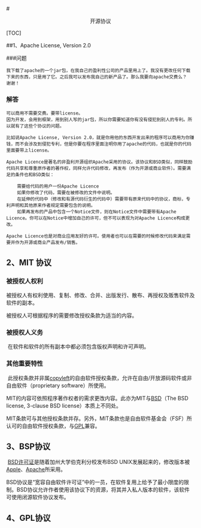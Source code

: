 #<center>开源协议</center>

[TOC]

##1、Apache License, Version 2.0

###问题

```
我下载了apache的一个jar包，在我自己的盈利性公司的产品里用上了。我没有更改任何下载下来的东西，只是用了它。之后我可以发布我自己的新产品了。那么我要向apache交费么？
谢谢！
```

### 解答

```
可以商用不需要交费。要带license。
因为开发，会用到框架，用到别人写的jar包，所以你需要知道你有没有侵犯到别人的专利。所以就有了这些个协议的问题。

比如说Apache License, Version 2.0，就是你用他的东西开发出来的程序可以商用为你赚钱，而不会涉及到侵犯专利，但是你要在程序里面注明你用了apache的代码，也就是你的代码里面要带上license。

Apache Licence是著名的非盈利开源组织Apache采用的协议。该协议和BSD类似，同样鼓励代码共享和尊重原作者的著作权，同样允许代码修改，再发布（作为开源或商业软件）。需要满足的条件也和BSD类似：

    需要给代码的用户一份Apache Licence
    如果你修改了代码，需要在被修改的文件中说明。
    在延伸的代码中（修改和有源代码衍生的代码中）需要带有原来代码中的协议，商标，专利声明和其他原来作者规定需要包含的说明。
    如果再发布的产品中包含一个Notice文件，则在Notice文件中需要带有Apache Licence。你可以在Notice中增加自己的许可，但不可以表现为对Apache Licence构成更改。

Apache Licence也是对商业应用友好的许可。使用者也可以在需要的时候修改代码来满足需要并作为开源或商业产品发布/销售。
```



## 2、MIT 协议

### 被授权人权利

​	被授权人有权利使用、复制、修改、合并、出版发行、散布、再授权及贩售软件及软件的副本。

被授权人可根据程序的需要修改授权条款为适当的内容。

### 被授权人义务

​	在软件和软件的所有副本中都必须包含版权声明和许可声明。

### 其他重要特性

​	此授权条款并非属[copyleft](https://baike.baidu.com/item/copyleft)的自由软件授权条款，允许在自由/开放源码软件或非自由软件（proprietary software）所使用。

MIT的内容可依照程序著作权者的需求更改内容。此亦为MIT与[BSD](https://baike.baidu.com/item/BSD)（The BSD license, 3-clause BSD license）本质上不同处。

MIT条款可与其他授权条款并存。另外，MIT条款也是自由软件基金会（FSF）所认可的自由软件授权条款，与[GPL](https://baike.baidu.com/item/GPL)兼容。



## 3、BSP协议

​	[BSD许可证](https://baike.baidu.com/item/BSD%E8%AE%B8%E5%8F%AF%E8%AF%81)是随着加州大学伯克利分校发布BSD UNIX发展起来的，修改版本被[Apple](https://baike.baidu.com/item/Apple)、[Apache](https://baike.baidu.com/item/Apache)所采用。

BSD协议是“宽容自由软件许可证”中的一员，在软件复用上给予了最小限度的限制。BSD协议允许作者使用该协议下的资源，将其并入私人版本的软件，该软件可使用闭源软件协议发布。



## 4、GPL协议



